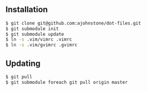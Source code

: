 ## Installation

```bash
$ git clone git@github.com:ajohnstone/dot-files.git
$ git submodule init
$ git submodule update
$ ln -s .vim/vimrc .vimrc
$ ln -s .vim/gvimrc .gvimrc
```

## Updating

```bash
$ git pull
$ git submodule foreach git pull origin master
```
